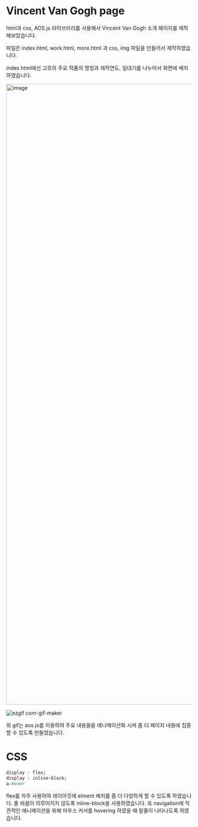 # Vincent Van Gogh page

html과 css, AOS.js 라이브러리를 사용해서 Vincent Van Gogh 소개 페이지를 제작해보았습니다.

파일은 index.html, work.html, more.html 과 css, img 파일을 만들어서 제작하였습니다.

index.html에선 고흐의 주요 작품의 명칭과 제작연도, 일대기를 나누어서 화면에 배치하였습니다.

<img width="1680" alt="image" src="https://user-images.githubusercontent.com/102296551/199629912-069efd07-2787-478a-9bba-b95a29a0840f.png">

![ezgif com-gif-maker](https://user-images.githubusercontent.com/102296551/199630184-5435bb7f-a495-498c-bd08-ebb319382249.gif)

위 gif는 aos.js를 이용하여 주요 내용들을 애니메이션화 시켜 좀 더 페이지 내용에 집중할 수 있도록 만들었습니다.

# CSS

```css
display : flex;
display : inline-block;
a:hover
```

flex를 자주 사용하여 레이아웃에 elment 배치를 좀 더 다양하게 할 수 있도록 하였습니다.
줄 바꿈이 이루어지지 않도록 inline-block을 사용하였습니다.
또 navigation에 직관적인 애니메이션을 위해 마우스 커서를 hovering 하였을 때 밑줄이 나타나도록 하였습니다.

